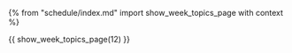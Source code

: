 {% from "schedule/index.md" import show_week_topics_page with context %}

{{ show_week_topics_page(12) }}

